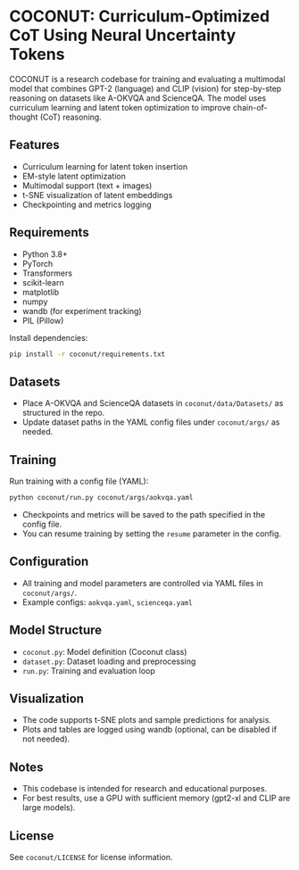 # COCONUT: Curriculum-Optimized CoT Using Neural Uncertainty Tokens

COCONUT is a research codebase for training and evaluating a multimodal model that combines GPT-2 (language) and CLIP (vision) for step-by-step reasoning on datasets like A-OKVQA and ScienceQA. The model uses curriculum learning and latent token optimization to improve chain-of-thought (CoT) reasoning.

## Features
- Curriculum learning for latent token insertion
- EM-style latent optimization
- Multimodal support (text + images)
- t-SNE visualization of latent embeddings
- Checkpointing and metrics logging

## Requirements
- Python 3.8+
- PyTorch
- Transformers
- scikit-learn
- matplotlib
- numpy
- wandb (for experiment tracking)
- PIL (Pillow)

Install dependencies:
```bash
pip install -r coconut/requirements.txt
```

## Datasets
- Place A-OKVQA and ScienceQA datasets in `coconut/data/Datasets/` as structured in the repo.
- Update dataset paths in the YAML config files under `coconut/args/` as needed.

## Training
Run training with a config file (YAML):
```bash
python coconut/run.py coconut/args/aokvqa.yaml
```

- Checkpoints and metrics will be saved to the path specified in the config file.
- You can resume training by setting the `resume` parameter in the config.

## Configuration
- All training and model parameters are controlled via YAML files in `coconut/args/`.
- Example configs: `aokvqa.yaml`, `scienceqa.yaml`

## Model Structure
- `coconut.py`: Model definition (Coconut class)
- `dataset.py`: Dataset loading and preprocessing
- `run.py`: Training and evaluation loop

## Visualization
- The code supports t-SNE plots and sample predictions for analysis.
- Plots and tables are logged using wandb (optional, can be disabled if not needed).

## Notes
- This codebase is intended for research and educational purposes.
- For best results, use a GPU with sufficient memory (gpt2-xl and CLIP are large models).

## License
See `coconut/LICENSE` for license information. 